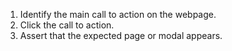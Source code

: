1. Identify the main call to action on the webpage.
2. Click the call to action.
3. Assert that the expected page or modal appears.